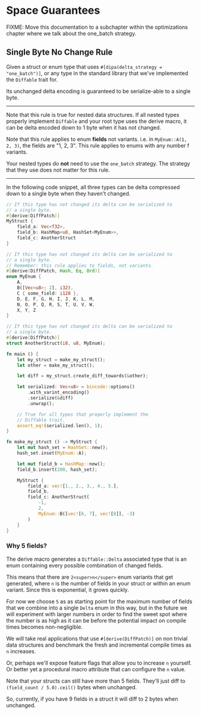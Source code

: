 # Space Guarantees

FIXME: Move this documentation to a subchapter within the optimizations chapter where we talk about the one_batch strategy.

## Single Byte No Change Rule

Given a struct or enum type that uses `#[dipa(delta_strategy = "one_batch")]`, or any type in the standard library
that we've implemented the `Diffable` trait for.

Its unchanged delta encoding is guaranteed to be serialize-able to a single byte.

---

Note that this rule is true for nested data structures. If all nested types properly implement
`Diffable` and your root type uses the derive macro, it can be delta encoded down to 1 byte when
it has not changed.

Note that this rule applies to enum **fields** not variants. i.e. in `MyEnum::A(1, 2, 3)`, the
fields are "1, 2, 3". This rule applies to enums with any number f variants.

Your nested types do **not** need to use the `one_batch` strategy. The strategy that they use does
not matter for this rule.

---

In the following code snippet, all three types can be delta compressed down to a single byte
when they haven't changed.

```rust
// If this type has not changed its delta can be serialized to
// a single byte.
#[derive(DiffPatch)]
MyStruct {
    field_a: Vec<f32>,
    field_b: HashMap<u8, HashSet<MyEnum>>,
    field_c: AnotherStruct
}

// If this type has not changed its delta can be serialized to
// a single byte.
// Remember: this rule applies to fields, not variants.
#[derive(DiffPatch, Hash, Eq, Ord)]
enum MyEnum {
    A,
    B([Vec<u8>; 2], i32),
    C { some_field: i128 },
    D, E, F, G, H, I, J, K, L, M,
    N, O, P, Q, R, S, T, U, V, W,
    X, Y, Z
}

// If this type has not changed its delta can be serialized to
// a single byte.
#[derive(DiffPatch)]
struct AnotherStruct(i8, u8, MyEnum);

fn main () {
    let my_struct = make_my_struct();
    let other = make_my_struct();

    let diff = my_struct.create_diff_towards(&other);

    let serialized: Vec<u8> = bincode::options()
        .with_varint_encoding()
        .serialize(&diff)
        .unwrap();

    // True for all types that properly implement the
    // Diffable trait.
    assert_eq!(serialized.len(), 1);
}

fn make_my_struct () -> MyStruct {
    let mut hash_set = HashSet::new();
    hash_set.inset(MyEnum::A);

    let mut field_b = HashMap::new();
    field_b.insert(200, hash_set);

	MyStruct {
        field_a: vec![1., 2., 3., 4., 5.],
        field_b,
        field_c: AnotherStruct(
            -1,
            2,
            MyEnum::B([vec![6, 7], vec![8]], -3)
        )
    }
}
```

### Why 5 fields?

The derive macro generates a `Diffable::Delta` associated type that is an enum containing every possible combination of changed fields.

This means that there are `2<super>n</super>` enum variants that get generated, where `n` is the number of fields in your struct or within an
enum variant. Since this is exponential, it grows quickly.

For now we choose `5` as as starting point for the maximum number of fields that we combine into a single `Delta` enum in this way, but in the future we
will experiment with larger numbers in order to find the sweet spot where the number is as high as it can be before the potential impact on compile
times becomes non-negligible.

We will take real applications that use `#[derive(DiffPatch)]` on non trivial data structures and benchmark the fresh and incremental compile times as `n`
increases.

Or, perhaps we'll expose feature flags that allow you to increase `n` yourself. Or better yet a procedural macro attribute that can configure the `n` value.

Note that your structs can still have more than 5 fields. They'll just diff to `(field_count / 5.0).ceil()` bytes when unchanged.

So, currently, if you have 9 fields in a struct it will diff to 2 bytes when unchanged.
